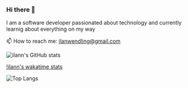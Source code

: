 ### Hi there 👋

I am a software developer passionated about technology and currently learnig about everything on my way


📫 How to reach me: ilanwendling@gmail.com


![ilann's GitHub stats](https://github-readme-stats.vercel.app/api?username=ilann47&show_icons=true&theme=radical)

[!ilann's wakatime stats](https://github-readme-stats.vercel.app/api/wakatime?username=ilann47)

![Top Langs](https://github-readme-stats.vercel.app/api/top-langs/?username=ilann47&hide_progress=false&theme=radical)
<!--
**ilann47/ilann47** is a ✨ _special_ ✨ repository because its `README.md` (this file) appears on your GitHub profile.

Here are some ideas to get you started:

- 🔭 I’m currently working on ...
- 🌱 I’m currently learning ...
- 👯 I’m looking to collaborate on ...
- 🤔 I’m looking for help with ...
- 💬 Ask me about ...
- 📫 How to reach me: ...
- 😄 Pronouns: ...
- ⚡ Fun fact: ...
-->
